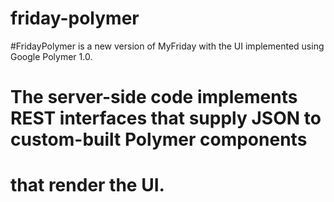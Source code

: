 # friday-polymer
#FridayPolymer is a new version of MyFriday with the UI implemented using Google Polymer 1.0.
# The server-side code implements REST interfaces that supply JSON to custom-built Polymer components
# that render the UI.
